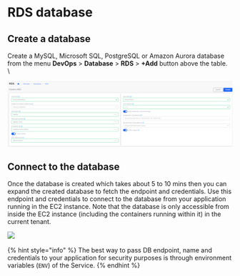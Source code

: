 # RDS database

## Create a database <a href="#0-toc-title" id="0-toc-title"></a>

Create a MySQL, Microsoft SQL, PostgreSQL or Amazon Aurora database from the menu **DevOps** > **Database** > **RDS** > **+Add** button above the table.\
\


![](<../../../.gitbook/assets/image (10).png>)

## Connect to the database <a href="#1-toc-title" id="1-toc-title"></a>

Once the database is created which takes about 5 to 10 mins then you can expand the created database to fetch the endpoint and credentials. Use this endpoint and credentials to connect to the database from your application running in the EC2 instance. Note that the database is only accessible from inside the EC2 instance (including the containers running within it) in the current tenant.

![](https://duplocloud.com/wp-content/uploads/2021/11/rdsdetails.png)

{% hint style="info" %}
The best way to pass DB endpoint, name and credentials to your application for security purposes is through environment variables (`ENV`) of the Service.
{% endhint %}
